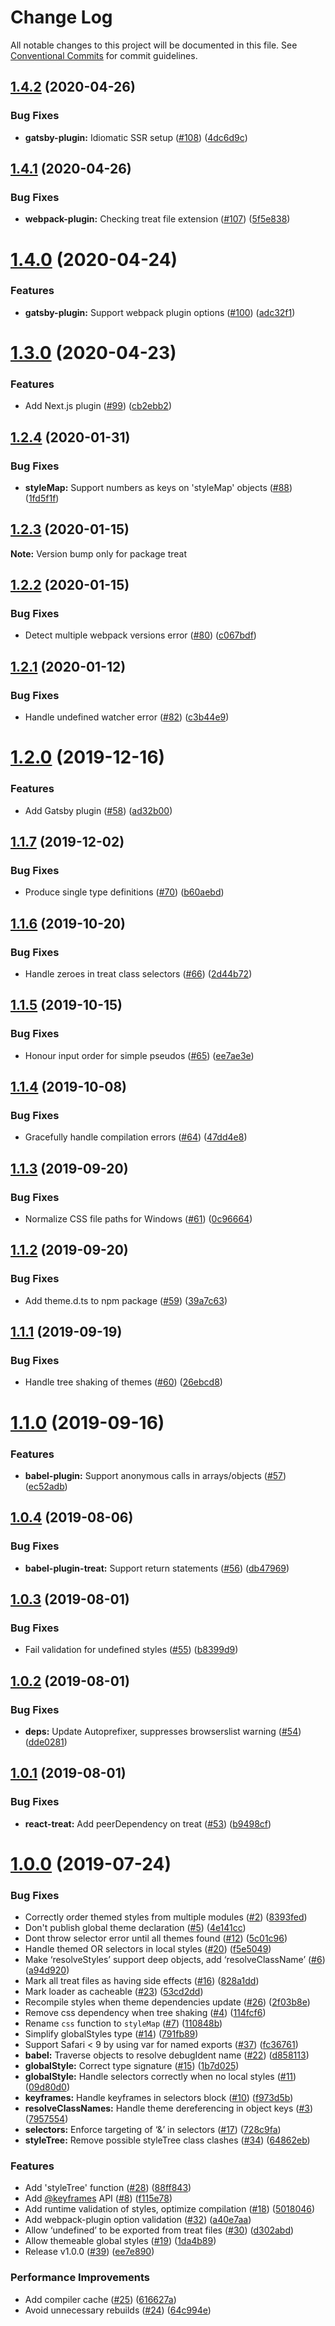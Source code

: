 # Change Log

All notable changes to this project will be documented in this file.
See [Conventional Commits](https://conventionalcommits.org) for commit guidelines.

## [1.4.2](https://github.com/seek-oss/treat/compare/v1.4.1...v1.4.2) (2020-04-26)


### Bug Fixes

* **gatsby-plugin:** Idiomatic SSR setup ([#108](https://github.com/seek-oss/treat/issues/108)) ([4dc6d9c](https://github.com/seek-oss/treat/commit/4dc6d9c))





## [1.4.1](https://github.com/seek-oss/treat/compare/v1.4.0...v1.4.1) (2020-04-26)


### Bug Fixes

* **webpack-plugin:** Checking treat file extension ([#107](https://github.com/seek-oss/treat/issues/107)) ([5f5e838](https://github.com/seek-oss/treat/commit/5f5e838))





# [1.4.0](https://github.com/seek-oss/treat/compare/v1.3.0...v1.4.0) (2020-04-24)


### Features

* **gatsby-plugin:** Support webpack plugin options ([#100](https://github.com/seek-oss/treat/issues/100)) ([adc32f1](https://github.com/seek-oss/treat/commit/adc32f1))





# [1.3.0](https://github.com/seek-oss/treat/compare/v1.2.4...v1.3.0) (2020-04-23)


### Features

* Add Next.js plugin ([#99](https://github.com/seek-oss/treat/issues/99)) ([cb2ebb2](https://github.com/seek-oss/treat/commit/cb2ebb2))





## [1.2.4](https://github.com/seek-oss/treat/compare/v1.2.3...v1.2.4) (2020-01-31)


### Bug Fixes

* **styleMap:** Support numbers as keys on 'styleMap' objects ([#88](https://github.com/seek-oss/treat/issues/88)) ([1fd5f1f](https://github.com/seek-oss/treat/commit/1fd5f1f))





## [1.2.3](https://github.com/seek-oss/treat/compare/v1.2.2...v1.2.3) (2020-01-15)

**Note:** Version bump only for package treat





## [1.2.2](https://github.com/seek-oss/treat/compare/v1.2.1...v1.2.2) (2020-01-15)


### Bug Fixes

* Detect multiple webpack versions error ([#80](https://github.com/seek-oss/treat/issues/80)) ([c067bdf](https://github.com/seek-oss/treat/commit/c067bdf))





## [1.2.1](https://github.com/seek-oss/treat/compare/v1.2.0...v1.2.1) (2020-01-12)


### Bug Fixes

* Handle undefined watcher error ([#82](https://github.com/seek-oss/treat/issues/82)) ([c3b44e9](https://github.com/seek-oss/treat/commit/c3b44e9))





# [1.2.0](https://github.com/seek-oss/treat/compare/v1.1.7...v1.2.0) (2019-12-16)


### Features

* Add Gatsby plugin ([#58](https://github.com/seek-oss/treat/issues/58)) ([ad32b00](https://github.com/seek-oss/treat/commit/ad32b00))





## [1.1.7](https://github.com/seek-oss/treat/compare/v1.1.6...v1.1.7) (2019-12-02)


### Bug Fixes

* Produce single type definitions ([#70](https://github.com/seek-oss/treat/issues/70)) ([b60aebd](https://github.com/seek-oss/treat/commit/b60aebd))





## [1.1.6](https://github.com/seek-oss/treat/compare/v1.1.5...v1.1.6) (2019-10-20)


### Bug Fixes

* Handle zeroes in treat class selectors ([#66](https://github.com/seek-oss/treat/issues/66)) ([2d44b72](https://github.com/seek-oss/treat/commit/2d44b72))





## [1.1.5](https://github.com/seek-oss/treat/compare/v1.1.4...v1.1.5) (2019-10-15)


### Bug Fixes

* Honour input order for simple pseudos ([#65](https://github.com/seek-oss/treat/issues/65)) ([ee7ae3e](https://github.com/seek-oss/treat/commit/ee7ae3e))





## [1.1.4](https://github.com/seek-oss/treat/compare/v1.1.3...v1.1.4) (2019-10-08)


### Bug Fixes

* Gracefully handle compilation errors ([#64](https://github.com/seek-oss/treat/issues/64)) ([47dd4e8](https://github.com/seek-oss/treat/commit/47dd4e8))





## [1.1.3](https://github.com/seek-oss/treat/compare/v1.1.2...v1.1.3) (2019-09-20)


### Bug Fixes

* Normalize CSS file paths for Windows ([#61](https://github.com/seek-oss/treat/issues/61)) ([0c96664](https://github.com/seek-oss/treat/commit/0c96664))





## [1.1.2](https://github.com/seek-oss/treat/compare/v1.1.1...v1.1.2) (2019-09-20)


### Bug Fixes

* Add theme.d.ts to npm package ([#59](https://github.com/seek-oss/treat/issues/59)) ([39a7c63](https://github.com/seek-oss/treat/commit/39a7c63))





## [1.1.1](https://github.com/seek-oss/treat/compare/v1.1.0...v1.1.1) (2019-09-19)


### Bug Fixes

* Handle tree shaking of themes ([#60](https://github.com/seek-oss/treat/issues/60)) ([26ebcd8](https://github.com/seek-oss/treat/commit/26ebcd8))





# [1.1.0](https://github.com/seek-oss/treat/compare/v1.0.4...v1.1.0) (2019-09-16)


### Features

* **babel-plugin:** Support anonymous calls in arrays/objects ([#57](https://github.com/seek-oss/treat/issues/57)) ([ec52adb](https://github.com/seek-oss/treat/commit/ec52adb))





## [1.0.4](https://github.com/seek-oss/treat/compare/v1.0.3...v1.0.4) (2019-08-06)


### Bug Fixes

* **babel-plugin-treat:** Support return statements ([#56](https://github.com/seek-oss/treat/issues/56)) ([db47969](https://github.com/seek-oss/treat/commit/db47969))





## [1.0.3](https://github.com/seek-oss/treat/compare/v1.0.2...v1.0.3) (2019-08-01)


### Bug Fixes

* Fail validation for undefined styles ([#55](https://github.com/seek-oss/treat/issues/55)) ([b8399d9](https://github.com/seek-oss/treat/commit/b8399d9))





## [1.0.2](https://github.com/seek-oss/treat/compare/v1.0.1...v1.0.2) (2019-08-01)


### Bug Fixes

* **deps:** Update Autoprefixer, suppresses browserslist warning ([#54](https://github.com/seek-oss/treat/issues/54)) ([dde0281](https://github.com/seek-oss/treat/commit/dde0281))





## [1.0.1](https://github.com/seek-oss/treat/compare/v1.0.0...v1.0.1) (2019-08-01)


### Bug Fixes

* **react-treat:** Add peerDependency on treat ([#53](https://github.com/seek-oss/treat/issues/53)) ([b9498cf](https://github.com/seek-oss/treat/commit/b9498cf))





# [1.0.0](https://github.com/seek-oss/treat/compare/v1.0.0-beta.2...v1.0.0) (2019-07-24)


### Bug Fixes

* Correctly order themed styles from multiple modules ([#2](https://github.com/seek-oss/treat/issues/2)) ([8393fed](https://github.com/seek-oss/treat/commit/8393fed))
* Don't publish global theme declaration ([#5](https://github.com/seek-oss/treat/issues/5)) ([4e141cc](https://github.com/seek-oss/treat/commit/4e141cc))
* Dont throw selector error until all themes found ([#12](https://github.com/seek-oss/treat/issues/12)) ([5c01c96](https://github.com/seek-oss/treat/commit/5c01c96))
* Handle themed OR selectors in local styles ([#20](https://github.com/seek-oss/treat/issues/20)) ([f5e5049](https://github.com/seek-oss/treat/commit/f5e5049))
* Make ‘resolveStyles’ support deep objects, add ‘resolveClassName’ ([#6](https://github.com/seek-oss/treat/issues/6)) ([a94d920](https://github.com/seek-oss/treat/commit/a94d920))
* Mark all treat files as having side effects ([#16](https://github.com/seek-oss/treat/issues/16)) ([828a1dd](https://github.com/seek-oss/treat/commit/828a1dd))
* Mark loader as cacheable ([#23](https://github.com/seek-oss/treat/issues/23)) ([53cd2dd](https://github.com/seek-oss/treat/commit/53cd2dd))
* Recompile styles when theme dependencies update ([#26](https://github.com/seek-oss/treat/issues/26)) ([2f03b8e](https://github.com/seek-oss/treat/commit/2f03b8e))
* Remove css dependency when tree shaking ([#4](https://github.com/seek-oss/treat/issues/4)) ([114fcf6](https://github.com/seek-oss/treat/commit/114fcf6))
* Rename `css` function to `styleMap` ([#7](https://github.com/seek-oss/treat/issues/7)) ([110848b](https://github.com/seek-oss/treat/commit/110848b))
* Simplify globalStyles type ([#14](https://github.com/seek-oss/treat/issues/14)) ([791fb89](https://github.com/seek-oss/treat/commit/791fb89))
* Support Safari < 9 by using var for named exports ([#37](https://github.com/seek-oss/treat/issues/37)) ([fc36761](https://github.com/seek-oss/treat/commit/fc36761))
* **babel:** Traverse objects to resolve debugIdent name ([#22](https://github.com/seek-oss/treat/issues/22)) ([d858113](https://github.com/seek-oss/treat/commit/d858113))
* **globalStyle:** Correct type signature ([#15](https://github.com/seek-oss/treat/issues/15)) ([1b7d025](https://github.com/seek-oss/treat/commit/1b7d025))
* **globalStyle:** Handle selectors correctly when no local styles ([#11](https://github.com/seek-oss/treat/issues/11)) ([09d80d0](https://github.com/seek-oss/treat/commit/09d80d0))
* **keyframes:** Handle keyframes in selectors block ([#10](https://github.com/seek-oss/treat/issues/10)) ([f973d5b](https://github.com/seek-oss/treat/commit/f973d5b))
* **resolveClassNames:** Handle theme dereferencing in object keys ([#3](https://github.com/seek-oss/treat/issues/3)) ([7957554](https://github.com/seek-oss/treat/commit/7957554))
* **selectors:** Enforce targeting of ‘&’ in selectors ([#17](https://github.com/seek-oss/treat/issues/17)) ([728c9fa](https://github.com/seek-oss/treat/commit/728c9fa))
* **styleTree:** Remove possible styleTree class clashes ([#34](https://github.com/seek-oss/treat/issues/34)) ([64862eb](https://github.com/seek-oss/treat/commit/64862eb))


### Features

* Add 'styleTree' function ([#28](https://github.com/seek-oss/treat/issues/28)) ([88ff843](https://github.com/seek-oss/treat/commit/88ff843))
* Add [@keyframes](https://github.com/keyframes) API ([#8](https://github.com/seek-oss/treat/issues/8)) ([f115e78](https://github.com/seek-oss/treat/commit/f115e78))
* Add runtime validation of styles, optimize compilation ([#18](https://github.com/seek-oss/treat/issues/18)) ([5018046](https://github.com/seek-oss/treat/commit/5018046))
* Add webpack-plugin option validation ([#32](https://github.com/seek-oss/treat/issues/32)) ([a40e7aa](https://github.com/seek-oss/treat/commit/a40e7aa))
* Allow ‘undefined’ to be exported from treat files ([#30](https://github.com/seek-oss/treat/issues/30)) ([d302abd](https://github.com/seek-oss/treat/commit/d302abd))
* Allow themeable global styles ([#19](https://github.com/seek-oss/treat/issues/19)) ([1da4b89](https://github.com/seek-oss/treat/commit/1da4b89))
* Release v1.0.0 ([#39](https://github.com/seek-oss/treat/issues/39)) ([ee7e890](https://github.com/seek-oss/treat/commit/ee7e890))


### Performance Improvements

* Add compiler cache ([#25](https://github.com/seek-oss/treat/issues/25)) ([616627a](https://github.com/seek-oss/treat/commit/616627a))
* Avoid unnecessary rebuilds ([#24](https://github.com/seek-oss/treat/issues/24)) ([64c994e](https://github.com/seek-oss/treat/commit/64c994e))
